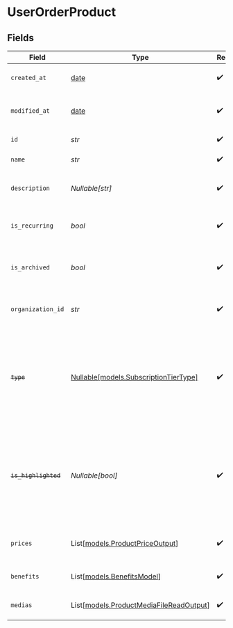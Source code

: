 # UserOrderProduct


## Fields

| Field                                                                                                                   | Type                                                                                                                    | Required                                                                                                                | Description                                                                                                             |
| ----------------------------------------------------------------------------------------------------------------------- | ----------------------------------------------------------------------------------------------------------------------- | ----------------------------------------------------------------------------------------------------------------------- | ----------------------------------------------------------------------------------------------------------------------- |
| `created_at`                                                                                                            | [date](https://docs.python.org/3/library/datetime.html#date-objects)                                                    | :heavy_check_mark:                                                                                                      | Creation timestamp of the object.                                                                                       |
| `modified_at`                                                                                                           | [date](https://docs.python.org/3/library/datetime.html#date-objects)                                                    | :heavy_check_mark:                                                                                                      | Last modification timestamp of the object.                                                                              |
| `id`                                                                                                                    | *str*                                                                                                                   | :heavy_check_mark:                                                                                                      | The ID of the product.                                                                                                  |
| `name`                                                                                                                  | *str*                                                                                                                   | :heavy_check_mark:                                                                                                      | The name of the product.                                                                                                |
| `description`                                                                                                           | *Nullable[str]*                                                                                                         | :heavy_check_mark:                                                                                                      | The description of the product.                                                                                         |
| `is_recurring`                                                                                                          | *bool*                                                                                                                  | :heavy_check_mark:                                                                                                      | Whether the product is a subscription tier.                                                                             |
| `is_archived`                                                                                                           | *bool*                                                                                                                  | :heavy_check_mark:                                                                                                      | Whether the product is archived and no longer available.                                                                |
| `organization_id`                                                                                                       | *str*                                                                                                                   | :heavy_check_mark:                                                                                                      | The ID of the organization owning the product.                                                                          |
| ~~`type`~~                                                                                                              | [Nullable[models.SubscriptionTierType]](../models/subscriptiontiertype.md)                                              | :heavy_check_mark:                                                                                                      | : warning: ** DEPRECATED **: This will be removed in a future release, please migrate away from it as soon as possible. |
| ~~`is_highlighted`~~                                                                                                    | *Nullable[bool]*                                                                                                        | :heavy_check_mark:                                                                                                      | : warning: ** DEPRECATED **: This will be removed in a future release, please migrate away from it as soon as possible. |
| `prices`                                                                                                                | List[[models.ProductPriceOutput](../models/productpriceoutput.md)]                                                      | :heavy_check_mark:                                                                                                      | List of available prices for this product.                                                                              |
| `benefits`                                                                                                              | List[[models.BenefitsModel](../models/benefitsmodel.md)]                                                                | :heavy_check_mark:                                                                                                      | The benefits granted by the product.                                                                                    |
| `medias`                                                                                                                | List[[models.ProductMediaFileReadOutput](../models/productmediafilereadoutput.md)]                                      | :heavy_check_mark:                                                                                                      | The medias associated to the product.                                                                                   |